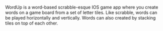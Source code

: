 WordUp is a word-based scrabble-esque IOS game app where you create words on a game board from a set of letter tiles. Like scrabble, words can be played horizontally and vertically. Words can also created by stacking tiles on top of each other.
